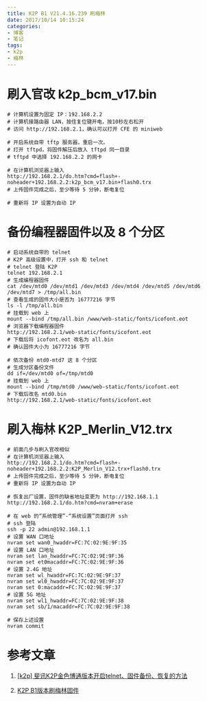 ```yaml
---
title: K2P B1 V21.4.16.239 刷梅林
date: 2017/10/14 10:15:24
categories: 
- 博客
- 笔记
tags: 
- k2p
- 梅林
---
```


# 刷入官改 k2p_bcm_v17.bin

```shell
# 计算机设置为固定 IP：192.168.2.2
# 计算机接路由器 LAN，按住复位键开电，按10秒左右松开
# 访问 http://192.168.2.1，确认可以打开 CFE 的 miniweb

# 开启系统自带 tftp 服务器，重启一次。
# 打开 tftpd，将固件解压后放入 tftpd 同一目录
# tftpd 中选择 192.168.2.2 的网卡

# 在计算机浏览器上输入
http://192.168.2.1/do.htm?cmd=flash+-noheader+192.168.2.2:k2p_bcm_v17.bin+flash0.trx
# 上传固件完成之后，至少等待 5 分钟，断电复位

# 重新将 IP 设置为自动 IP
```

<!--more-->

# 备份编程器固件以及 8 个分区

```shell
# 启动系统自带的 telnet
# K2P 高级设置中，打开 ssh 和 telnet 
# telnet 登陆 K2P
telnet 192.168.2.1
# 生成编程器固件
cat /dev/mtd0 /dev/mtd1 /dev/mtd3 /dev/mtd4 /dev/mtd5 /dev/mtd6 /dev/mtd7 > /tmp/all.bin 
# 查看生成的固件大小是否为 16777216 字节
ls -l /tmp/all.bin
# 挂载到 web 上
mount --bind /tmp/all.bin /www/web-static/fonts/icofont.eot
# 浏览器下载编程器固件
http://192.168.2.1/web-static/fonts/icofont.eot
# 下载后将 icofont.eot 改名为 all.bin 
# 确认固件大小为 16777216 字节

# 依次备份 mtd0-mtd7 这 8 个分区
# 生成分区备份文件
dd if=/dev/mtd0 of=/tmp/mtd0
# 挂载到 web 上
mount --bind /tmp/mtd0 /www/web-static/fonts/icofont.eot 
# 下载后改名 mtd0.bin
http://192.168.2.1/web-static/fonts/icofont.eot
```

# 刷入梅林 K2P_Merlin_V12.trx

```shell
# 前面几步与刷入官改相似
# 在计算机浏览器上输入
http://192.168.2.1/do.htm?cmd=flash+-noheader+192.168.2.2:K2P_Merlin_V12.trx+flash0.trx
# 上传固件完成之后，至少等待 5 分钟，断电复位
# 重新将 IP 设置为自动 IP

# 恢复出厂设置，固件的缺省地址变更为 http://192.168.1.1
http://192.168.2.1/do.htm?cmd=nvram+erase

# 在 web 的“系统管理”-“系统设置”页面打开 ssh
# ssh 登陆
ssh -p 22 admin@192.168.1.1
# 设置 WAN 口地址
nvram set wan0_hwaddr=FC:7C:02:9E:9F:35
# 设置 LAN 口地址
nvram set lan_hwaddr=FC:7C:02:9E:9F:36
nvram set et0macaddr=FC:7C:02:9E:9F:36
# 设置 2.4G 地址
nvram set wl_hwaddr=FC:7C:02:9E:9F:37
nvram set wl0_hwaddr=FC:7C:02:9E:9F:37
nvram set 0:macaddr=FC:7C:02:9E:9F:37
# 设置 5G 地址
nvram set wl1_hwaddr=FC:7C:02:9E:9F:38
nvram set sb/1/macaddr=FC:7C:02:9E:9F:38

# 保存上述设置
nvram commit
```

# 参考文章

1. [[k2p] 斐讯K2P金色博通版本开启telnet、固件备份、恢复的方法](https://www.right.com.cn/forum/thread-254919-1-1.html)

2. [K2P B1版本刷梅林固件](https://blog.tms.im/2017/11/03/phicomm-k2p-b1)